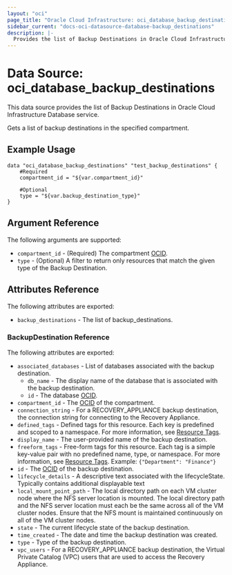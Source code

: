 ```yaml
---
layout: "oci"
page_title: "Oracle Cloud Infrastructure: oci_database_backup_destinations"
sidebar_current: "docs-oci-datasource-database-backup_destinations"
description: |-
  Provides the list of Backup Destinations in Oracle Cloud Infrastructure Database service
---
```


# Data Source: oci_database_backup_destinations
This data source provides the list of Backup Destinations in Oracle Cloud Infrastructure Database service.

Gets a list of backup destinations in the specified compartment.


## Example Usage

```hcl
data "oci_database_backup_destinations" "test_backup_destinations" {
	#Required
	compartment_id = "${var.compartment_id}"

	#Optional
	type = "${var.backup_destination_type}"
}
```

## Argument Reference

The following arguments are supported:

* `compartment_id` - (Required) The compartment [OCID](https://docs.cloud.oracle.com/iaas/Content/General/Concepts/identifiers.htm).
* `type` - (Optional) A filter to return only resources that match the given type of the Backup Destination.


## Attributes Reference

The following attributes are exported:

* `backup_destinations` - The list of backup_destinations.

### BackupDestination Reference

The following attributes are exported:

* `associated_databases` - List of databases associated with the backup destination.
	* `db_name` - The display name of the database that is associated with the backup destination.
	* `id` - The database [OCID](https://docs.cloud.oracle.com/iaas/Content/General/Concepts/identifiers.htm).
* `compartment_id` - The [OCID](https://docs.cloud.oracle.com/iaas/Content/General/Concepts/identifiers.htm) of the compartment.
* `connection_string` - For a RECOVERY_APPLIANCE backup destination, the connection string for connecting to the Recovery Appliance.
* `defined_tags` - Defined tags for this resource. Each key is predefined and scoped to a namespace. For more information, see [Resource Tags](https://docs.cloud.oracle.com/iaas/Content/General/Concepts/resourcetags.htm). 
* `display_name` - The user-provided name of the backup destination.
* `freeform_tags` - Free-form tags for this resource. Each tag is a simple key-value pair with no predefined name, type, or namespace. For more information, see [Resource Tags](https://docs.cloud.oracle.com/iaas/Content/General/Concepts/resourcetags.htm).  Example: `{"Department": "Finance"}` 
* `id` - The [OCID](https://docs.cloud.oracle.com/iaas/Content/General/Concepts/identifiers.htm) of the backup destination.
* `lifecycle_details` - A descriptive text associated with the lifecycleState. Typically contains additional displayable text 
* `local_mount_point_path` - The local directory path on each VM cluster node where the NFS server location is mounted. The local directory path and the NFS server location must each be the same across all of the VM cluster nodes. Ensure that the NFS mount is maintained continuously on all of the VM cluster nodes. 
* `state` - The current lifecycle state of the backup destination.
* `time_created` - The date and time the backup destination was created.
* `type` - Type of the backup destination.
* `vpc_users` - For a RECOVERY_APPLIANCE backup destination, the Virtual Private Catalog (VPC) users that are used to access the Recovery Appliance.

